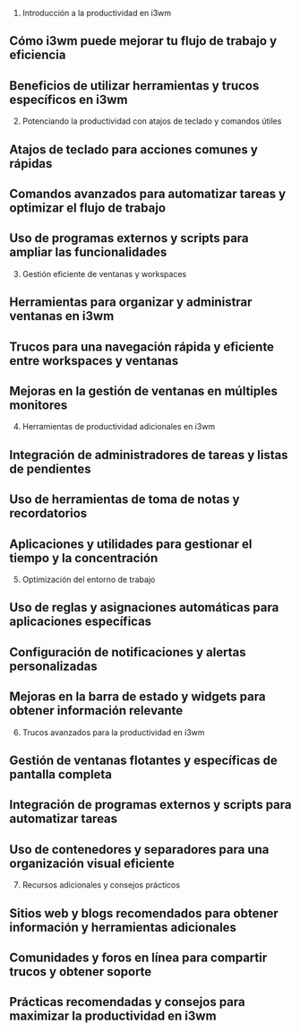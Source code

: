 
1. Introducción a la productividad en i3wm
## Cómo i3wm puede mejorar tu flujo de trabajo y eficiencia
## Beneficios de utilizar herramientas y trucos específicos en i3wm

2. Potenciando la productividad con atajos de teclado y comandos útiles
## Atajos de teclado para acciones comunes y rápidas
## Comandos avanzados para automatizar tareas y optimizar el flujo de trabajo
## Uso de programas externos y scripts para ampliar las funcionalidades

3. Gestión eficiente de ventanas y workspaces
## Herramientas para organizar y administrar ventanas en i3wm
## Trucos para una navegación rápida y eficiente entre workspaces y ventanas
## Mejoras en la gestión de ventanas en múltiples monitores

4. Herramientas de productividad adicionales en i3wm
## Integración de administradores de tareas y listas de pendientes
## Uso de herramientas de toma de notas y recordatorios
## Aplicaciones y utilidades para gestionar el tiempo y la concentración

5. Optimización del entorno de trabajo
## Uso de reglas y asignaciones automáticas para aplicaciones específicas
## Configuración de notificaciones y alertas personalizadas
## Mejoras en la barra de estado y widgets para obtener información relevante

6. Trucos avanzados para la productividad en i3wm
## Gestión de ventanas flotantes y específicas de pantalla completa
## Integración de programas externos y scripts para automatizar tareas
## Uso de contenedores y separadores para una organización visual eficiente

7. Recursos adicionales y consejos prácticos
## Sitios web y blogs recomendados para obtener información y herramientas adicionales
## Comunidades y foros en línea para compartir trucos y obtener soporte
## Prácticas recomendadas y consejos para maximizar la productividad en i3wm
